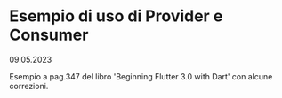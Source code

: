 # Esempio di uso di Provider e Consumer
09.05.2023

Esempio a pag.347 del libro 'Beginning Flutter 3.0 with Dart'
con alcune correzioni.